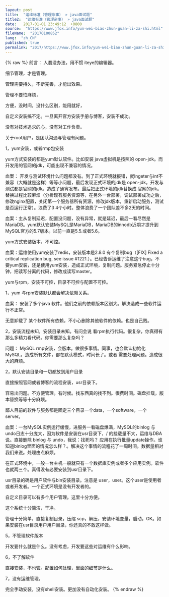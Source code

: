```yaml
---
layout: post
title:  "运维标准（管理杂事） » java面试题"
title2:  "运维标准（管理杂事） » java面试题"
date:   2017-01-01 23:49:12  +0800
source:  "https://www.jfox.info/yun-wei-biao-zhun-guan-li-za-shi.html"
fileName:  "20170100852"
lang:  "zh_CN"
published: true
permalink: "2017/https://www.jfox.info/yun-wei-biao-zhun-guan-li-za-shi.html"
---
```

{% raw %}
前言： 人蠢没办法，用不惯 iteye的编辑器。

细节管理，才是管理。

管理需要持久，不断完善，才能出效果。

管理不要怕麻烦，

 方便，没时间，没什么区别，能用就好，

 自定义安装搞不定。一旦离开官方安装手册与博客，安装不成功。

 没有对技术追求的心，没有对工作负责。

 关于root用户，是团队沟通与管理有问题。

1，yum安装，或者rmp包安装 

 yum方式安装的都是yum默认软件。比如安装 java虚拟机是按照的 open-jdk。而开发用的官网的jdk，可能出现不兼容的情况。

 血案： 开发与测试环境什么问题都没有。到了正式环境就报错，就Ingeter与int不兼容（大概就是这样）等等小问题，最后发现正式环境的jdk是 open-jdk，开发与测试都是官网的jdk。造成了通宵发布。最后把正式环境的jdk替换成 官网的jdk。替换过程比较麻烦（分析现有服务资源等，在另外一台部署，调试部署成功之后，修改nginx配置，关闭第一个服务器所有资源，修改jdk版本，重新启动服务，测试是否运行正常）。浪费了3 4个小时。整体浪费了一个团队差不多2天的时间。

 血案：主从复制延迟，配置没问题，没有异常，就是延迟，最后一看尽然是 MariaDB。yum默认安装MySQL是MariaDB，MariaDB的innodb近期才提升到MySQL官方的5.7版本。以前一直是5.5.或者5.6。

 yum方式安装版本，不可控。

 血案：运维使用yum安装了redis，安装版本是2.8.0 有个复制bug（[FIX] Fixed a critical replication bug, see issue #1221.）。已经告诉运维了注意这个bug，不要yum安装，还是使用yum安装，造成正式环境，复制问题。服务紧急停止十分钟，把读写分离的代码，修改成读写master。

 yum与rpm，安装不可控，目录不可控与配置不可控。

 1，yum 与rpm安装默认都会解决依赖关系。

 血案： 安装了多个java 软件。他们之前的依赖版本区别大。解决造成一些软件运行不正常。

 无意卸载了 某个软件所有依赖，不小心删除其他软件的依赖。也是自己贱。

 2，安装流程未知，安装目录未知。有问会说 看rpm执行代码。很复杂，你真得有那么多精力看代码。你需要那么复杂吗？

 问题： MySQL rmp安装，会版本。做很多事情。同事，也会默认初始化MySQL。造成所有文件，都在默认模式，时间长了。或者 需要处理问题。造成很大的麻烦。

2，默认安装目录和一切都放到用户目录

 直接按照官网或者博客的流程安装，usr目录下。

 容易出问题。不方便管理。有时候。找东西真的找不到。很费时间。磁盘挂载，版本替换等等十分麻烦。

 鄙人目前的软件与服务都是固定三个目录一个data，一个software，一个server。

 血案：一台MySQL实例运行缓慢，进服务一看磁盘爆满，MySQL的binlog 与 undo日志十分庞大，因为软件是安装在usr目录下，/ 的挂载量不大，运维与DBA说。直接删除 binlog 与 undo，我说：找死吗？ 应用在执行批量update操作。谁知道binlog里面的情况怎么样？。解决这个事情的流程花了一周时间。数据量相对我们来说。处理由点麻烦。

 在正式环境中，一般一台主机一般就只有一个数据库实例或者多个应用实例。软件也就两三个。真得没有必要安装到usr目录下。

 usr目录的确是用户软件与bin安装目录。注意是 user，user。这个user是使用者或者开发者。一个正式环境是没有开发者的。

 自定义目录可以有多个用户管理。这里十分方便。

 这个系统十分简洁，干净。

 管理十分简单，直接复制目录，压缩 scp，解压，安装环境变量，启动，OK。如果安装在usr目录用户用户目录，你还真的不敢这样做。 

5，不管理软件版本

 开发要什么就是什么。没有考虑，开发要这些对运维有什么影响。

6，不了解软件

 直接安装，不也管。配置如何处理，里面的细节是什么。

7，没有运维管理。

 完全手动安装，没有shell安装。更加没有自动化安装。
{% endraw %}
